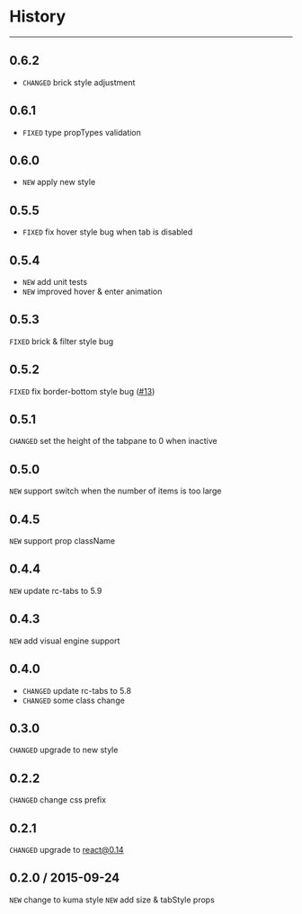 # History
----

## 0.6.2

* `CHANGED` brick style adjustment

## 0.6.1

* `FIXED` type propTypes validation

## 0.6.0

* `NEW` apply new style

## 0.5.5

* `FIXED` fix hover style bug when tab is disabled

## 0.5.4

* `NEW` add unit tests
* `NEW` improved hover & enter animation

## 0.5.3

`FIXED` brick & filter style bug

## 0.5.2

`FIXED` fix border-bottom style bug ([#13](https://github.com/uxcore/uxcore-tabs/issues/13))

## 0.5.1
`CHANGED` set the height of the tabpane to 0 when inactive

## 0.5.0
`NEW` support switch when the number of items is too large

## 0.4.5
`NEW` support prop className 

## 0.4.4
`NEW` update rc-tabs to 5.9

## 0.4.3

`NEW` add visual engine support

## 0.4.0
* `CHANGED` update rc-tabs to 5.8
* `CHANGED` some class change

## 0.3.0
`CHANGED` upgrade to new style

## 0.2.2
`CHANGED` change css prefix

## 0.2.1
`CHANGED` upgrade to react@0.14

## 0.2.0 / 2015-09-24

`NEW` change to kuma style
`NEW` add size & tabStyle props
